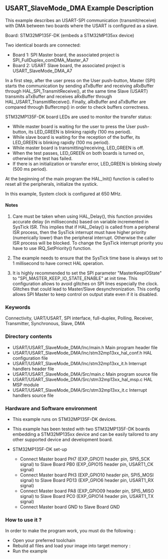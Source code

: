## <b>USART_SlaveMode_DMA Example Description</b>

This example describes an USART-SPI communication (transmit/receive) with DMA between two
boards where the USART is configured as a slave.

Board: STM32MP135F-DK (embeds a STM32MP135xx device)

Two identical boards are connected:
- Board 1: SPI Master board, the associated project is SPI_FullDuplex_comDMA_Master_A7
- Board 2: USART Slave board, the associated project is USART_SlaveMode_DMA_A7

In a first step, after the user press on the User push-button, Master (SPI) starts
the communication by sending aTxBuffer and receiving aRxBuffer through
HAL_SPI_TransmitReceive(), at the same time Slave (USART) transmits aTxBuffer
and receives aRxBuffer through HAL_USART_TransmitReceive().
Finally, aRxBuffer and aTxBuffer are compared through Buffercmp() in order to
check buffers correctness.

STM32MP135F-DK board LEDs are used to monitor the transfer status:

- While master board is waiting for the user to press the User push-button, its
  LED_GREEN is blinking rapidly (100 ms period).
- While slave board is waiting for the reception of the buffer, its
  LED_GREEN is blinking rapidly (100 ms period).
- While master board is transmitting/receiving,
  LED_GREEN is off.
- When the test passes, LED_GREEN on both boards is turned on, otherwise the
  test has failed.
- If there is an initialization or transfer error, LED_GREEN is blinking slowly (500 ms period).

At the beginning of the main program the HAL_Init() function is called to reset
all the peripherals, initialize the systick.

In this example, System clock is configured at 650 MHz.

#### <b>Notes</b>

 1. Care must be taken when using HAL_Delay(), this function provides accurate
      delay (in milliseconds) based on variable incremented in SysTick ISR. This
      implies that if HAL_Delay() is called from a peripheral ISR process, then
      the SysTick interrupt must have higher priority (numerically lower) than
      the peripheral interrupt. Otherwise the caller ISR process will be blocked.
      To change the SysTick interrupt priority you have to use
      IRQ_SetPriority() function.

 2. The example needs to ensure that the SysTick time base is always set to
      1 millisecond to have correct HAL operation.

 3. It is highly recommended to set the SPI parameter "MasterKeepIOState" to "SPI_MASTER_KEEP_IO_STATE_ENABLE"
      at init time. This configuration allows to avoid glitches on SPI lines especially the clock.
      Glitches that could lead to Master/Slave desynchronization. This config allows SPI Master to keep
      control on output state even if it is disabled.

### <b>Keywords</b>

Connectivity, UART/USART, SPI interface, full-duplex, Polling, Receiver, Transmitter, Synchronous, Slave, DMA

### <b>Directory contents</b>

  - USART/USART_SlaveMode_DMA/Inc/main.h                  Main program header file
  - USART/USART_SlaveMode_DMA/Inc/stm32mp13xx_hal_conf.h  HAL configuration file
  - USART/USART_SlaveMode_DMA/Inc/stm32mp13xx_it.h        Interrupt handlers header file
  - USART/USART_SlaveMode_DMA/Src/main.c                  Main program source file
  - USART/USART_SlaveMode_DMA/Src/stm32mp13xx_hal_msp.c   HAL MSP module
  - USART/USART_SlaveMode_DMA/Src/stm32mp13xx_it.c        Interrupt handlers source file

### <b>Hardware and Software environment</b>

  - This example runs on STM32MP135F-DK devices.

  - This example has been tested with two STM32MP135F-DK boards embedding
    a STM32MP135xx device and can be easily tailored to any other supported device
    and development board.

  - STM32MP135F-DK set-up
    - Connect Master board PH7 (EXP_GPIO11 header pin, SPI5_SCK  signal) to Slave Board PB0  (EXP_GPIO15 header pin, USART1_CK signal)
    - Connect Master board PH3 (EXP_GPIO10 header pin, SPI5_MOSI signal) to Slave Board PD13 (EXP_GPIO6  header pin, USART1_RX signal)
    - Connect Master board PA8 (EXP_GPIO09 header pin, SPI5_MISO signal) to Slave Board PC0  (EXP_GPIO14 header pin, USART1_TX signal)
    - Connect Master board GND to Slave Board GND

### <b>How to use it ?</b>

In order to make the program work, you must do the following :

  - Open your preferred toolchain
  - Rebuild all files and load your image into target memory :
  - Run the example

